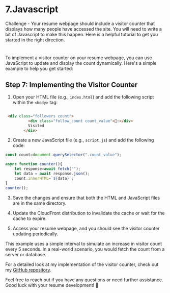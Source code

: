 # 7.Javascript

Challenge - Your resume webpage should include a visitor counter that displays how many people have accessed the site. You will need to write a bit of Javascript to make this happen. Here is a helpful tutorial to get you started in the right direction.

#

To implement a visitor counter on your resume webpage, you can use JavaScript to update and display the count dynamically. Here's a simple example to help you get started:

## Step 7: Implementing the Visitor Counter

1. Open your HTML file (e.g., `index.html`) and add the following script within the `<body>` tag:

```html

 <div class="followers count">
          <div class="follow_count count_value">👀:</div>
          Visited
        </div>
```

2. Create a new JavaScript file (e.g., `script.js`) and add the following code:

```javascript
const count=document.querySelector(".count_value");

async function counter(){
    let response=await fetch("");
    let data = await response.json();
    count.innerHTML=`${data}`;
}
counter();
```

3. Save the changes and ensure that both the HTML and JavaScript files are in the same directory.

4. Update the CloudFront distribution to invalidate the cache or wait for the cache to expire.

5. Access your resume webpage, and you should see the visitor counter updating periodically.

This example uses a simple interval to simulate an increase in visitor count every 5 seconds. In a real-world scenario, you would fetch the count from a server or database.




For a detailed look at my implementation of the visitor counter, check out my [GitHub repository](https://github.com/your-username/cloud-resume-challenge).

Feel free to reach out if you have any questions or need further assistance. Good luck with your resume development! 🚀
